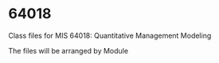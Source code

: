 # 64018
Class files for MIS 64018: Quantitative Management Modeling

The files will be arranged by Module
